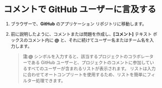 # コメントで GitHub ユーザーに言及する

1.  ブラウザーで、**GitHub** のアプリケーション リポジトリに移動します。

2.  前に説明したように、コメントまたは問題を作成し、**[コメント]** テキスト ボックスのコメント内に **@** と、それに続けてユーザー名またはチーム名を入力します。

    > **注**:**@** シンボルを入力すると、該当するプロジェクトのコラボレーターである GitHub ユーザーと、プロジェクトのコメントに参加しているすべてのユーザーが含まれるリストが表示されます。 リストは入力に合わせてオートコンプリートを使用するため、リストを簡単にフィルター処理できます。
